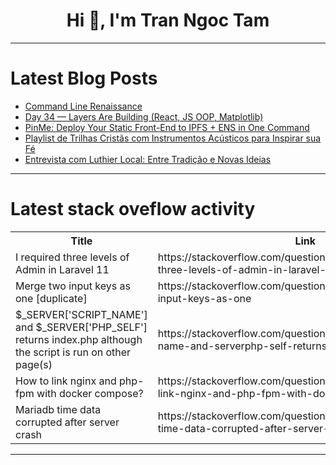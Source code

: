 <h1 align="center">Hi 👋, I'm Tran Ngoc Tam</h1>

---

# Latest Blog Posts 
<!-- BLOG-POST-LIST:START -->
- [Command Line Renaissance](https://dev.to/rawveg/command-line-renaissance-377a)
- [Day 34 — Layers Are Building &lpar;React, JS OOP, Matplotlib&rpar;](https://dev.to/mridulbansal2006/day-34-layers-are-building-react-js-oop-matplotlib-2l0i)
- [PinMe: Deploy Your Static Front-End to IPFS + ENS in One Command](https://dev.to/glitterprotocol/pinme-deploy-your-static-front-end-to-ipfs-ens-in-one-command-57c7)
- [Playlist de Trilhas Cristãs com Instrumentos Acústicos para Inspirar sua Fé](https://dev.to/bateriacordas994/playlist-de-trilhas-cristas-com-instrumentos-acusticos-para-inspirar-sua-fe-56ip)
- [Entrevista com Luthier Local: Entre Tradição e Novas Ideias](https://dev.to/partituramaster065/entrevista-com-luthier-local-entre-tradicao-e-novas-ideias-2bfe)
<!-- BLOG-POST-LIST:END -->

---

# Latest stack oveflow activity
<table>
  <tr><th>Title</th><th>Link</th></tr>
  <!-- STACKOVERFLOW:START --><tr><td>I required three levels of Admin in Laravel 11</td><td>https://stackoverflow.com/questions/79637929/i-required-three-levels-of-admin-in-laravel-11</td></tr><tr><td>Merge two input keys as one [duplicate]</td><td>https://stackoverflow.com/questions/79637920/merge-two-input-keys-as-one</td></tr><tr><td>$_SERVER[&#39;SCRIPT_NAME&#39;] and $_SERVER[&#39;PHP_SELF&#39;] returns index.php although the script is run on other page&lpar;s&rpar;</td><td>https://stackoverflow.com/questions/79637734/serverscript-name-and-serverphp-self-returns-index-php-although-the</td></tr><tr><td>How to link nginx and php-fpm with docker compose?</td><td>https://stackoverflow.com/questions/79637490/how-to-link-nginx-and-php-fpm-with-docker-compose</td></tr><tr><td>Mariadb time data corrupted after server crash</td><td>https://stackoverflow.com/questions/79637446/mariadb-time-data-corrupted-after-server-crash</td></tr><!-- STACKOVERFLOW:END -->
</table>

---


